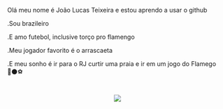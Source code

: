 Olá meu nome é João Lucas Teixeira e estou aprendo a usar o github
 
.Sou brazileiro

.E amo futebol, inclusive torço pro flamengo 

.Meu jogador favorito é o arrascaeta 

.E meu sonho é ir para o RJ curtir uma praia e ir em um jogo do Flamego
🔴⚫⚽

<h1 align="center">
    <img src="conmebol-libertadores.gif">
</h1>
